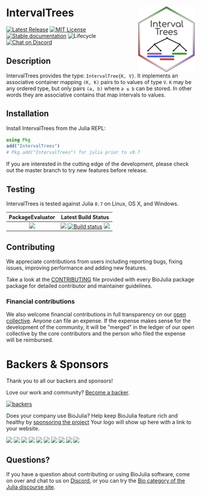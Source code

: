 <h1><img align="right" src="./sticker.svg" width="30%" /> IntervalTrees</h1>

[![Latest Release](https://img.shields.io/github/release/BioJulia/IntervalTrees.jl.svg)](https://github.com/BioJulia/IntervalTrees.jl/releases/latest)
[![MIT License](https://img.shields.io/badge/license-MIT-green.svg)](https://github.com/BioJulia/IntervalTrees.jl/blob/master/LICENSE)
[![Stable documentation](https://img.shields.io/badge/docs-stable-blue.svg)](https://biojulia.github.io/IntervalTrees.jl/stable)
![Lifecycle](https://img.shields.io/badge/lifecycle-stable-green.svg)
[![Chat on Discord](https://img.shields.io/badge/discord-chat-blue.svg?&logo=discord&colorB=%237289DA)](https://discord.gg/z73YNFz)

## Description

IntervalTrees provides the type: `IntervalTree{K, V}`.
It implements an associative container mapping `(K, K)` pairs to to values of type `V`.
`K` may be any ordered type, but only pairs `(a, b)` where `a ≤ b` can be stored.
In other words they are associative contains that map intervals to values.


## Installation

Install IntervalTrees from the Julia REPL:

```julia
using Pkg
add("IntervalTrees")
# Pkg.add("IntervalTrees") for julia prior to v0.7
```

If you are interested in the cutting edge of the development, please check out
the master branch to try new features before release.


## Testing

IntervalTrees is tested against Julia `0.7` on Linux, OS X, and Windows.

| **PackageEvaluator** | **Latest Build Status** |
|:--------------------:|:-----------------------:|
| [![](http://pkg.julialang.org/badges/IntervalTrees_0.7.svg)](http://pkg.julialang.org/?pkg=IntervalTrees) | [![](https://travis-ci.org/BioJulia/IntervalTrees.jl.svg?branch=master)](https://travis-ci.org/BioJulia/IntervalTrees.jl) [![Build status](https://ci.appveyor.com/api/projects/status/3rwbgr40npp95upe/branch/master?svg=true)](https://ci.appveyor.com/project/BenJWard/intervaltrees-jl/branch/master) [![](https://codecov.io/gh/BioJulia/IntervalTrees.jl/branch/master/graph/badge.svg)](https://codecov.io/gh/BioJulia/IntervalTrees.jl) |


## Contributing

We appreciate contributions from users including reporting bugs, fixing
issues, improving performance and adding new features.

Take a look at the [CONTRIBUTING](CONTRIBUTING.md) file provided with
every BioJulia package package for detailed contributor and maintainer
guidelines.


### Financial contributions

We also welcome financial contributions in full transparency on our
[open collective](https://opencollective.com/biojulia).
Anyone can file an expense. If the expense makes sense for the development
of the community, it will be "merged" in the ledger of our open collective by
the core contributors and the person who filed the expense will be reimbursed.


# Backers & Sponsors

Thank you to all our backers and sponsors!

Love our work and community? [Become a backer](https://opencollective.com/biojulia#backer).

[![backers](https://opencollective.com/biojulia/backers.svg?width=890)](https://opencollective.com/biojulia#backers)

Does your company use BioJulia? Help keep BioJulia feature rich and healthy by
[sponsoring the project](https://opencollective.com/biojulia#sponsor)
Your logo will show up here with a link to your website.

[![](https://opencollective.com/biojulia/sponsor/0/avatar.svg)](https://opencollective.com/biojulia/sponsor/0/website)
[![](https://opencollective.com/biojulia/sponsor/1/avatar.svg)](https://opencollective.com/biojulia/sponsor/1/website)
[![](https://opencollective.com/biojulia/sponsor/2/avatar.svg)](https://opencollective.com/biojulia/sponsor/2/website)
[![](https://opencollective.com/biojulia/sponsor/3/avatar.svg)](https://opencollective.com/biojulia/sponsor/3/website)
[![](https://opencollective.com/biojulia/sponsor/4/avatar.svg)](https://opencollective.com/biojulia/sponsor/4/website)
[![](https://opencollective.com/biojulia/sponsor/5/avatar.svg)](https://opencollective.com/biojulia/sponsor/5/website)
[![](https://opencollective.com/biojulia/sponsor/6/avatar.svg)](https://opencollective.com/biojulia/sponsor/6/website)
[![](https://opencollective.com/biojulia/sponsor/7/avatar.svg)](https://opencollective.com/biojulia/sponsor/7/website)
[![](https://opencollective.com/biojulia/sponsor/8/avatar.svg)](https://opencollective.com/biojulia/sponsor/8/website)
[![](https://opencollective.com/biojulia/sponsor/9/avatar.svg)](https://opencollective.com/biojulia/sponsor/9/website)


## Questions?

If you have a question about contributing or using BioJulia software, come
on over and chat to us on [Discord](https://discord.gg/z73YNFz), or you can try the
[Bio category of the Julia discourse site](https://discourse.julialang.org/c/domain/bio).
